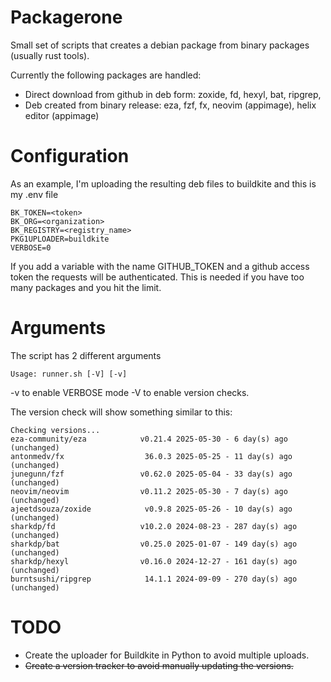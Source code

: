 Packagerone
===========

Small set of scripts that creates a debian package from binary packages (usually rust tools).

Currently the following packages are handled:

- Direct download from github in deb form: zoxide, fd, hexyl, bat, ripgrep, 
- Deb created from binary release: eza, fzf, fx, neovim (appimage), helix editor (appimage)


Configuration
=============

As an example, I'm uploading the resulting deb files to buildkite and this is my .env file

```
BK_TOKEN=<token>
BK_ORG=<organization>
BK_REGISTRY=<registry_name>
PKG1UPLOADER=buildkite
VERBOSE=0
```


If you add a variable with the name GITHUB_TOKEN and a github access token the requests will be authenticated. This is needed if you have too many packages and you hit the limit. 

Arguments
=========

The script has 2 different arguments

```
Usage: runner.sh [-V] [-v]
```

-v to enable VERBOSE mode
-V to enable version checks. 

The version check will show something similar to this:

```
Checking versions...
eza-community/eza            v0.21.4 2025-05-30 - 6 day(s) ago (unchanged)
antonmedv/fx                  36.0.3 2025-05-25 - 11 day(s) ago (unchanged)
junegunn/fzf                 v0.62.0 2025-05-04 - 33 day(s) ago (unchanged)
neovim/neovim                v0.11.2 2025-05-30 - 7 day(s) ago (unchanged)
ajeetdsouza/zoxide            v0.9.8 2025-05-26 - 10 day(s) ago (unchanged)
sharkdp/fd                   v10.2.0 2024-08-23 - 287 day(s) ago (unchanged)
sharkdp/bat                  v0.25.0 2025-01-07 - 149 day(s) ago (unchanged)
sharkdp/hexyl                v0.16.0 2024-12-27 - 161 day(s) ago (unchanged)
burntsushi/ripgrep            14.1.1 2024-09-09 - 270 day(s) ago (unchanged)

```

TODO
====


- Create the uploader for Buildkite in Python to avoid multiple uploads.
- ~~Create a version tracker to avoid manually updating the versions.~~
